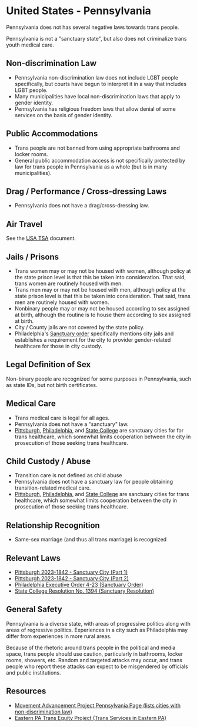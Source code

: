 # United States - Pennsylvania

Pennsylvania does not has several negative laws towards trans people.

Pennsylvania is not a "sanctuary state", but also does not criminalize
trans youth medical care.

## Non-discrimination Law

 * Pennsylvania non-discrimination law does not include LGBT people
   specifically, but courts have begun to interpret it in a way that
   includes LGBT people.
 * Many municipalities have local non-discrimination laws that apply to
   gender identity.
 * Pennsylvania has religious freedom laws that allow denial of some
   services on the basis of gender identity.

## Public Accommodations

 * Trans people are not banned from using appropriate bathrooms and locker
   rooms.
 * General public accommodation access is not specifically protected by law
   for trans people in Pennsylvania as a whole (but is in many municipalities).

## Drag / Performance / Cross-dressing Laws

 * Pennsylvania does not have a drag/cross-dressing law.

## Air Travel

See the [USA TSA](notes/tsa.md) document.

## Jails / Prisons

 * Trans women may or may not be housed with women, although policy at
   the state prison level is that this be taken into consideration. That
   said, trans women are routinely housed with men.
 * Trans men may or may not be housed with men, although policy at
   the state prison level is that this be taken into consideration. That
   said, trans men are routinely housed with women.
 * Nonbinary people may or may not be housed according to sex
   assigned at birth, although the routine is to house them according to
   sex assigned at birth.
 * City / County jails are not covered by the state policy.
 * Philadelphia's [Sanctuary
   order](https://www.phila.gov/media/20231017142855/Executive-Order-2023-04.pdf)
   specifically mentions city jails and establishes a requirement for
   the city to provider gender-related healthcare for those in city
   custody.

## Legal Definition of Sex

Non-binary people are recognized for some purposes in Pennsylvania, such as
state IDs, but not birth certificates.

## Medical Care

 * Trans medical care is legal for all ages.
 * Pennsylvania does not have a "sanctuary" law.
 * [Pittsburgh](https://www.wesa.fm/politics-government/2023-09-12/pittsburgh-protect-gender-affirming-care),
   [Philadelphia](https://www.phila.gov/media/20231017142855/Executive-Order-2023-04.pdf),
   and [State
   College](https://content.civicplus.com/api/assets/3683a880-f844-4895-b547-d9c055eb0fe4)
   are sanctuary cities for for trans healthcare, which somewhat
   limits cooperation between the city in prosecution of those
   seeking trans healthcare.

## Child Custody / Abuse

 * Transition care is not defined as child abuse
 * Pennsylvania does not have a sanctuary law for people obtaining
   transition-related medical care.
 * [Pittsburgh](https://www.wesa.fm/politics-government/2023-09-12/pittsburgh-protect-gender-affirming-care),
   [Philadelphia](https://www.phila.gov/media/20231017142855/Executive-Order-2023-04.pdf),
   and [State
   College](https://content.civicplus.com/api/assets/3683a880-f844-4895-b547-d9c055eb0fe4)
   are sanctuary cities for trans healthcare, which somewhat limits cooperation between
   the city in prosecution of those seeking trans healthcare.

## Relationship Recognition

 * Same-sex marriage (and thus all trans marriage) is recognized

## Relevant Laws

 * [Pittsburgh 2023-1842 - Sanctuary City (Part
   1)](https://pittsburgh.legistar.com/LegislationDetail.aspx?ID=6326268&GUID=1BC5F8DB-C05C-42C4-9203-AAC7AB08FCF5&Options=&Search=&FullText=1)
 * [Pittsburgh 2023-1842 - Sanctuary City (Part
   2)](https://pittsburgh.legistar.com/LegislationDetail.aspx?ID=6326269&GUID=D958D801-6D14-4001-9C61-4ED019A8C380&Options=&Search=&FullText=1)
 * [Philadelphia Executive Order 4-23 (Sanctuary
   Order)](https://www.phila.gov/media/20231017142855/Executive-Order-2023-04.pdf)
* [State College Resolution No. 1394 (Sanctuary Resolution)](https://content.civicplus.com/api/assets/3683a880-f844-4895-b547-d9c055eb0fe4)

## General Safety

Pennsylvania is a diverse state, with areas of progressive politics
along with areas of regressive politics. Experiences in a city such as
Philadelphia may differ from experiences in more rural areas.

Because of the rhetoric around trans people in the political and media
space, trans people should use caution, particularly in bathrooms,
locker rooms, showers, etc.  Random and targeted attacks may occur, and
trans people who report these attacks can expect to be misgendered by
officials and public institutions.

## Resources

 * [Movement Advancement Project Pennsylvania Page (lists cities with non-discrimination law)](https://www.lgbtmap.org/equality_maps/profile_state/PA)
 * [Eastern PA Trans Equity Project (Trans Services in Eastern PA)](https://www.patransequity.org)
